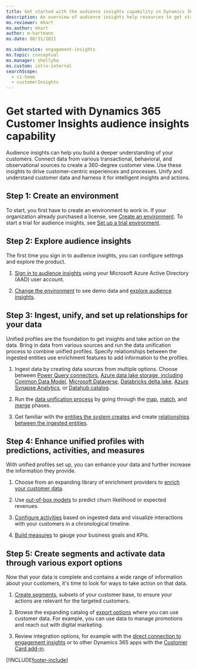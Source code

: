 ```yaml
---
title: Get started with the audience insights capability in Dynamics 365 Customer Insights
description: An overview of audience insights help resources to get started quickly. 
ms.reviewer: mhart
ms.author: mhart
author: m-hartmann
ms.date: 08/31/2021

ms.subservice: engagement-insights 
ms.topic: conceptual
ms.manager: shellyha
ms.custom: intro-internal
searchScope: 
  - ci-home
  - customerInsights
---
```


# Get started with Dynamics 365 Customer Insights audience insights capability

Audience insights can help you build a deeper understanding of your customers. Connect data from various transactional, behavioral, and observational sources to create a 360-degree customer view. Use these insights to drive customer-centric experiences and processes. Unify and understand customer data and harness it for intelligent insights and actions.

## Step 1: Create an environment

To start, you first have to create an environment to work in. If your organization already purchased a license, see [Create an environment](create-environment.md). To start a trial for audience insights, see [Set up a trial environment](../trial-signup.md). 

## Step 2: Explore audience insights

The first time you sign in to audience insights, you can configure settings and explore the product.

1. [Sign in to audience insights](https://home.ci.ai.dynamics.com) using your Microsoft Azure Active Directory (AAD) user account.

1. [Change the environment](manage-environments.md#switch-environments) to see demo data and [explore audience insights](home.md).

##  Step 3: Ingest, unify, and set up relationships for your data

Unified profiles are the foundation to get insights and take action on the data. Bring in data from various sources and run the data unification process to combine unified profiles. Specify relationships between the ingested entities use enrichment features to add information to the profiles. 

1. Ingest data by creating data sources from multiple options. Choose between [Power Query connectors](connect-power-query.md), [Azure data lake storage, including Common Data Model](connect-common-data-model.md), [Microsoft Dataverse](connect-dataverse-managed-lake.md), [Databricks delta lake](connect-delta-lake.md), [Azure Synapse Analytics](connect-synapse.md), or [Datahub catalog](connect-ci-data-library.md). 

1. Run the [data unification process](data-unification.md) by going through the [map](map-entities.md), [match](match-entities.md), and [merge](merge-entities.md) phases.

1. Get familiar with the [entities the system creates](entities.md) and create [relationships between the ingested entities](relationships.md).
	
## Step 4: Enhance unified profiles with predictions, activities, and measures

With unified profiles set up, you can enhance your data and further increase the information they provide.

1. Choose from an expanding library of enrichment providers to [enrich your customer data](enrichment-hub.md).

1. Use [out-of-box models](predictions-overview.md) to predict churn likelihood or expected revenues.

1. [Configure activities](activities.md) based on ingested data and visualize interactions with your customers in a chronological timeline. 

1. [Build measures](measures.md) to gauge your business goals and KPIs.
 
## Step 5: Create segments and activate data through various export options

Now that your data is complete and contains a wide range of information about your customers, it's time to look for ways to take action on that data. 

1. [Create segments](segments.md), subsets of your customer base, to ensure your actions are relevant for the targeted customers.

1. Browse the expanding catalog of [export options](export-destinations.md) where you can use customer data. For example, you can use data to manage promotions and reach out with digital marketing.

1. Review integration options, for example with the [direct connection to engagement insights](../engagement-insights/integrate-audience-insights-engagement-insights.md) or to other Dynamics 365 apps with the [Customer Card add-in](customer-card-add-in.md).  


[!INCLUDE[footer-include](../includes/footer-banner.md)]